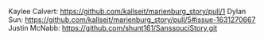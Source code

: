 Kaylee Calvert: https://github.com/kallseit/marienburg_story/pull/1
Dylan Sun: https://github.com/kallseit/marienburg_story/pull/5#issue-1631270667
Justin McNabb: https://github.com/shunt161/SanssouciStory.git

